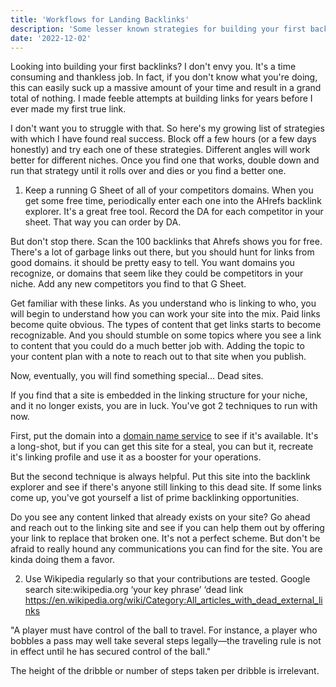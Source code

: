 ```yaml
---
title: 'Workflows for Landing Backlinks'
description: 'Some lesser known strategies for building your first backlinks. Step by step, this quide will get you started.'
date: '2022-12-02'
---
```


Looking into building your first backlinks? I don't envy you. It's a time consuming and thankless job. In fact, if you don't know what you're doing, this can easily suck up a massive amount of your time and result in a grand total of nothing. I made feeble attempts at building links for years before I ever made my first true link.

I don't want you to struggle with that. So here's my growing list of strategies with which I have found real success. Block off a few hours (or a few days honestly) and try each one of these strategies. Different angles will work better for different niches. Once you find one that works, double down and run that strategy until it rolls over and dies or you find a better one.

1. Keep a running G Sheet of all of your competitors domains. When you get some free time, periodically enter each one into the AHrefs backlink explorer. It's a great free tool. Record the DA for each competitor in your sheet. That way you can order by DA.

But don't stop there. Scan the 100 backlinks that Ahrefs shows you for free. There's a lot of garbage links out there, but you should hunt for links from good domains. it should be pretty easy to tell. You want domains you recognize, or domains that seem like they could be competitors in your niche. Add any new competitors you find to that G Sheet.

Get familiar with these links. As you understand who is linking to who, you will begin to understand how you can work your site into the mix. Paid links become quite obvious. The types of content that get links starts to become recognizable. And you should stumble on some topics where you see a link to content that you could do a much better job with. Adding the topic to your content plan with a note to reach out to that site when you publish.

Now, eventually, you will find something special... Dead sites.

If you find that a site is embedded in the linking structure for your niche, and it no longer exists, you are in luck. You've got 2 techniques to run with now.

First, put the domain into a [domain name service](https://namecheap.pxf.io/3PDWzM) to see if it's available. It's a long-shot, but if you can get this site for a steal, you can but it, recreate it's linking profile and use it as a booster for your operations.

But the second technique is always helpful. Put this site into the backlink explorer and see if there's anyone still linking to this dead site. If some links come up, you've got yourself a list of prime backlinking opportunities.

Do you see any content linked that already exists on your site? Go ahead and reach out to the linking site and see if you can help them out by offering your link to replace that broken one. It's not a perfect scheme. But don't be afraid to really hound any communications you can find for the site. You are kinda doing them a favor.

2. Use Wikipedia regularly so that your contributions are tested.
Google search
site:wikipedia.org ‘your key phrase’ ‘dead link
https://en.wikipedia.org/wiki/Category:All_articles_with_dead_external_links


"A player must have control of the ball to travel. For instance, a player who bobbles a pass may well take several steps legally—the traveling rule is not in effect until he has secured control of the ball."

The height of the dribble or number of steps taken per dribble is irrelevant.
